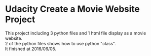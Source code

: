 <html>
<h1>
Udacity Create a Movie Website Project</h1>
<p>This project including 3 python files and 1 html file display as a movie website.<br>
2 of the python files shows how to use python "class".<br>
It finished at 2016/06/05.<br>

</p>
</html>
